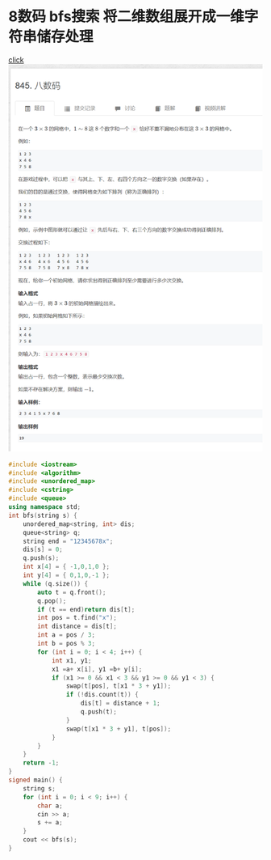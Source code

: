# 8数码 bfs搜索  将二维数组展开成一维字符串储存处理
[click](https://www.acwing.com/problem/content/847/)
![图 1](/images/d2e01fdbb1958720770c400f16359090f42ec49a5378f3933605c77de4e80aa7.png)  
```cpp
#include <iostream>
#include <algorithm>
#include <unordered_map>
#include <cstring>
#include <queue>
using namespace std;
int bfs(string s) {
	unordered_map<string, int> dis;
	queue<string> q;
	string end = "12345678x";
	dis[s] = 0;
	q.push(s);
	int x[4] = { -1,0,1,0 };
	int y[4] = { 0,1,0,-1 };
	while (q.size()) {
		auto t = q.front();
		q.pop();
		if (t == end)return dis[t];
		int pos = t.find("x");
		int distance = dis[t];
		int a = pos / 3;
		int b = pos % 3;
		for (int i = 0; i < 4; i++) {
			int x1, y1;
			x1 =a+ x[i], y1 =b+ y[i];
			if (x1 >= 0 && x1 < 3 && y1 >= 0 && y1 < 3) {
				swap(t[pos], t[x1 * 3 + y1]);
				if (!dis.count(t)) {
					dis[t] = distance + 1;
					q.push(t);
				}
				swap(t[x1 * 3 + y1], t[pos]);
			}
		}
	}
	return -1;
}
signed main() {
	string s;
	for (int i = 0; i < 9; i++) {
		char a;
		cin >> a;
		s += a;
	}
	cout << bfs(s);
}
```